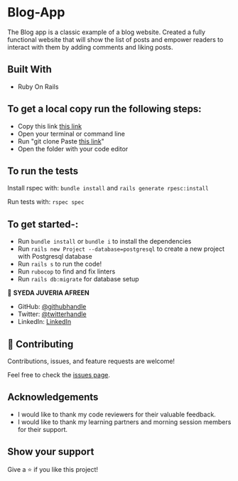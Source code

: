 # Blog-App
The Blog app is a classic example of a blog website. Created a fully functional website that will show the list of posts and empower readers to interact with them by adding comments and liking posts.

## Built With

- Ruby On Rails

## To get a local copy run the following steps:

- Copy this link [this link](https://github.com/sja-thedude/Blog-App)
- Open your terminal or command line
- Run "git clone Paste [this link](https://github.com/sja-thedude/Blog-App)"
- Open the folder with your code editor

## To run the tests

Install rspec with:
`bundle install`
and
`rails generate rpesc:install`

Run tests with:
`rspec spec`

## To get started-:

- Run `bundle install` or `bundle i` to install the dependencies
- Run `rails new Project --database=postgresql` to create a new project with Postgresql database
- Run `rails s` to run the code!
- Run `rubocop` to find and fix linters
- Run `rails db:migrate` for database setup

👤 **SYEDA JUVERIA AFREEN**

- GitHub: [@githubhandle](https://github.com/sja-thedude)
- Twitter: [@twitterhandle](https://twitter.com/sja_thedude)
- LinkedIn: [LinkedIn](https://linkedin.com/in/sja-thedude)

## 🤝 Contributing

Contributions, issues, and feature requests are welcome!

Feel free to check the [issues page](https://github.com/sja-thedude/Blog-App/issues).

## Acknowledgements

- I would like to thank my code reviewers for their valuable feedback.
- I would like to thank my learning partners and morning session members for their support.

## Show your support

Give a ⭐️ if you like this project!
